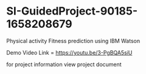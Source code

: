 # SI-GuidedProject-90185-1658208679
Physical activity Fitness prediction using IBM Watson


Demo Video Link = https://youtu.be/3-PgBQA5siU


for project information view project document
